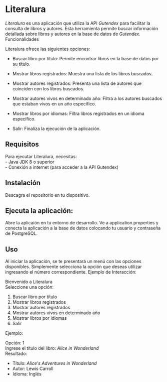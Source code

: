 # Literalura

_Literalura_ es una aplicación que utiliza la API _Gutendex_ para facilitar la consulta de libros y autores. Esta herramienta permite buscar información detallada sobre libros y autores en la base de datos de _Gutendex_.
Funcionalidades

Literalura ofrece las siguientes opciones:
    
- Buscar libro por título: Permite encontrar libros en la base de datos por su título.

- Mostrar libros registrados: Muestra una lista de los libros buscados.

- Mostrar autores registrados: Presenta una lista de autores que coinciden con los libros buscados.

- Mostrar autores vivos en determinado año: Filtra a los autores buscados que estaban vivos en un año específico.

- Mostrar libros por idiomas: Filtra libros registrados en un idioma específico.

- Salir: Finaliza la ejecución de la aplicación.

## Requisitos

Para ejecutar Literalura, necesitas:\
    - Java JDK 8 o superior\
    - Conexión a internet (para acceder a la API Gutendex)

## Instalación

   Descagra el repositorio en tu dispositivo.

## Ejecuta la aplicación:

   Abre la aplicaión en tu entorno de desarrollo.
   Ve a application.properties y conecta la aplicación a la base de datos colocando tu usuario y contraseña de PostgreSQL.

## Uso

Al iniciar la aplicación, se te presentará un menú con las opciones disponibles. Simplemente selecciona la opción que deseas utilizar ingresando el número correspondiente.
Ejemplo de Interacción:

Bienvenido a Literalura  
Seleccione una opción:  
1. Buscar libro por título  
2. Mostrar libros registrados  
3. Mostrar autores registrados  
4. Mostrar autores vivos en determinado año  
5. Mostrar libros por idiomas  
0. Salir  

Ejemplo:

Opción: 1  
Ingrese el título del libro: _Alice in Wonderland_  
Resultado:  
- Título: _Alice's Adventures in Wonderland_  
- Autor: Lewis Carroll  
- Idioma: Inglés  
